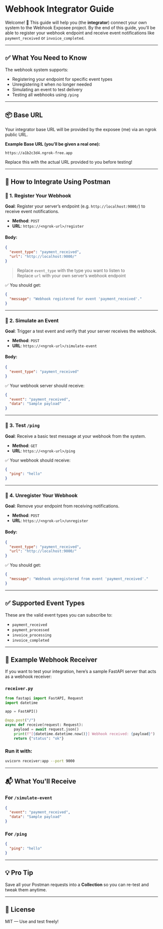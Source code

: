 # Webhook Integrator Guide

Welcome! 👋 This guide will help you (the **integrator**) connect your own system to the Webhook Exposee project. By the end of this guide, you'll be able to register your webhook endpoint and receive event notifications like `payment_received` or `invoice_completed`.

---

## ✅ What You Need to Know

The webhook system supports:

- Registering your endpoint for specific event types
- Unregistering it when no longer needed
- Simulating an event to test delivery
- Testing all webhooks using `/ping`

---

## 📦 Base URL

Your integrator base URL will be provided by the exposee (me) via an ngrok public URL.

**Example Base URL (you’ll be given a real one):**

```
https://a1b2c3d4.ngrok-free.app
```

Replace this with the actual URL provided to you before testing!

---

## 🧪 How to Integrate Using Postman

### 🔹 1. Register Your Webhook

**Goal**: Register your server’s endpoint (e.g. `http://localhost:9000/`) to receive event notifications.

- **Method**: `POST`
- **URL**: `https://<ngrok-url>/register`

#### Body:

```json
{
  "event_type": "payment_received",
  "url": "http://localhost:9000/"
}
```

> Replace `event_type` with the type you want to listen to  
> Replace `url` with your own server’s webhook endpoint

✅ You should get:

```json
{
  "message": "Webhook registered for event 'payment_received'."
}
```

---

### 🔹 2. Simulate an Event

**Goal**: Trigger a test event and verify that your server receives the webhook.

- **Method**: `POST`
- **URL**: `https://<ngrok-url>/simulate-event`

#### Body:

```json
{
  "event_type": "payment_received"
}
```

✅ Your webhook server should receive:

```json
{
  "event": "payment_received",
  "data": "Sample payload"
}
```

---

### 🔹 3. Test `/ping`

**Goal**: Receive a basic test message at your webhook from the system.

- **Method**: `GET`
- **URL**: `https://<ngrok-url>/ping`

✅ Your webhook should receive:

```json
{
  "ping": "hello"
}
```

---

### 🔹 4. Unregister Your Webhook

**Goal**: Remove your endpoint from receiving notifications.

- **Method**: `POST`
- **URL**: `https://<ngrok-url>/unregister`

#### Body:

```json
{
  "event_type": "payment_received",
  "url": "http://localhost:9000/"
}
```

✅ You should get:

```json
{
  "message": "Webhook unregistered from event 'payment_received'."
}
```

---

## ✅ Supported Event Types

These are the valid event types you can subscribe to:

- `payment_received`
- `payment_processed`
- `invoice_processing`
- `invoice_completed`

---

## 🔧 Example Webhook Receiver

If you want to test your integration, here’s a sample FastAPI server that acts as a webhook receiver:

### `receiver.py`

```python
from fastapi import FastAPI, Request
import datetime

app = FastAPI()

@app.post("/")
async def receive(request: Request):
    payload = await request.json()
    print(f"[{datetime.datetime.now()}] Webhook received: {payload}")
    return {"status": "ok"}
```

### Run it with:

```bash
uvicorn receiver:app --port 9000
```

---

## 📬 What You'll Receive

### For `/simulate-event`

```json
{
  "event": "payment_received",
  "data": "Sample payload"
}
```

### For `/ping`

```json
{
  "ping": "hello"
}
```

---

## 💡 Pro Tip

Save all your Postman requests into a **Collection** so you can re-test and tweak them anytime.

---

## 🧾 License

MIT — Use and test freely!
